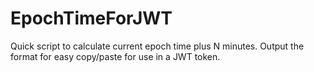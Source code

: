 # EpochTimeForJWT

Quick script to calculate current epoch time plus N minutes.
Output the format for easy copy/paste for use in a JWT token.
